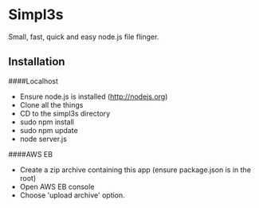 # Simpl3s

Small, fast, quick and easy node.js file flinger.

## Installation
####Localhost
* Ensure node.js is installed (http://nodejs.org)
* Clone all the things
* CD to the simpl3s directory
* sudo npm install
* sudo npm update
* node server.js

####AWS EB
* Create a zip archive containing this app (ensure package.json is in the root)
* Open AWS EB console
* Choose 'upload archive' option.